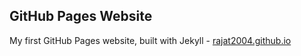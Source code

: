 ## GitHub Pages Website

My first GitHub Pages website, built with Jekyll - [rajat2004.github.io](https://rajat2004.github.io)

